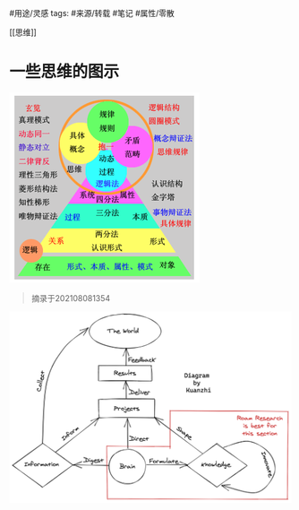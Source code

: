 

#用途/灵感
tags: #来源/转载 
#笔记 
#属性/零散

[[思维]]

# 一些思维的图示


![20200302003825253](一些思维的图示.assets/20200302003825253.gif)


> 摘录于202108081354


![知识管理示意图（转载的）](一些思维的图示.assets/1.png)